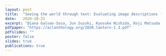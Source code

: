 ```yaml
---
layout: post
title:  "Seeing the world through text: Evaluating image descriptions for commonsense reasoning in machine reading comprehension."
date:   2020-10-22
excerpt: "Diana Galvan-Sosa, Jun Suzuki, Kyosuke Nishida, Koji Matsuda, Kentaro Inui. In Proceedings of the Beyond Vision and LANguage: inTEgreating Real-world kNowledge (LANTERN), pp.23-29, December 2020."
pdfpaper: "https://aclanthology.org/2020.lantern-1.3.pdf"
pdfslides: ""
poster: false
slides: true
publications: true
---
```

